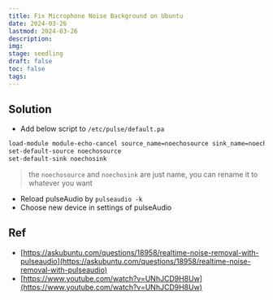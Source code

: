 ```yaml
---
title: Fix Microphone Noise Background on Ubuntu
date: 2024-03-26 
lastmod: 2024-03-26 
description: 
img: 
stage: seedling
draft: false
toc: false
tags:
---
```


## Solution

- Add below script to `/etc/pulse/default.pa`


```txt
load-module module-echo-cancel source_name=noechosource sink_name=noechosink
set-default-source noechosource
set-default-sink noechosink
```

> the `noechosource` and `noechosink` are just name, you can rename it to whatever you want

- Reload pulseAudio by `pulseaudio -k` 
- Choose new device in settings of pulseAudio

## Ref
- [https://askubuntu.com/questions/18958/realtime-noise-removal-with-pulseaudio](https://askubuntu.com/questions/18958/realtime-noise-removal-with-pulseaudio)
- [https://www.youtube.com/watch?v=UNhJCD9H8Uw](https://www.youtube.com/watch?v=UNhJCD9H8Uw)
